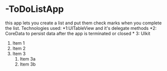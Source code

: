 # -ToDoListApp
this app lets you create a list and put them check marks when you complete the list.
             Technologies used:
			 *1:UITableView and it's delegate methods
			 *2: CoreData to persist data after the app is terminated or closed
			* 3: UIkit
1. Item 1
1. Item 2
1. Item 3
   1. Item 3a
   1. Item 3b

